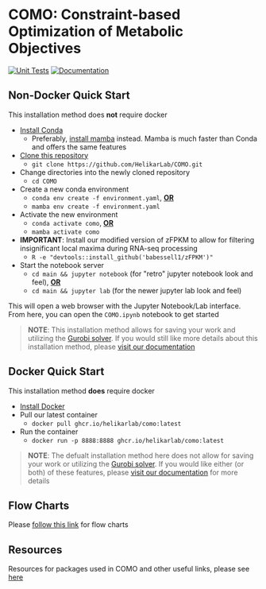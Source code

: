 # COMO: Constraint-based Optimization of Metabolic Objectives

[![Unit Tests](https://github.com/HelikarLab/COMO/actions/workflows/unit_tests.yml/badge.svg)](https://github.com/HelikarLab/COMO/actions/workflows/unit_tests.yml)
[![Documentation](https://github.com/HelikarLab/COMO/actions/workflows/pages/pages-build-deployment/badge.svg?branch=master)](https://github.com/HelikarLab/COMO/actions/workflows/pages/pages-build-deployment)

## Non-Docker Quick Start

This installation method does **not** require docker

- [Install Conda](https://conda.io/projects/conda/en/latest/user-guide/install/index.html)
    - Preferably, [install mamba](https://mamba.readthedocs.io/en/latest/mamba-installation.html#mamba-install) instead.
      Mamba is much faster than Conda and offers the same features
- [Clone this repository](https://docs.github.com/en/repositories/creating-and-managing-repositories/cloning-a-repository)
    - `git clone https://github.com/HelikarLab/COMO.git`
- Change directories into the newly cloned repository
    - `cd COMO`
- Create a new conda environment
    - `conda env create -f environment.yaml`, <ins>**OR**</ins>
    - `mamba env create -f environment.yaml`
- Activate the new environment
    - `conda activate como`, <ins>**OR**</ins>
    - `mamba activate como`
- **IMPORTANT**: Install our modified version of zFPKM to allow for filtering insignificant local maxima during RNA-seq
  processing
    - `R -e "devtools::install_github('babessell1/zFPKM')"`
- Start the notebook server
    - `cd main && jupyter notebook` (for "retro" jupyter notebook look and feel), <ins>**OR**</ins>
    - `cd main && jupyter lab` (for the newer jupyter lab look and feel)

This will open a web browser with the Jupyter Notebook/Lab interface. From here, you can open the `COMO.ipynb` notebook
to get started

> **NOTE**: This installation method allows for saving your work and utilizing
> the [Gurobi solver](https://www.gurobi.com/). If you would still like more details about this installation method,
> please [visit our documentation](https://helikarlab.github.io/COMO)

## Docker Quick Start

This installation method **does** require docker

- [Install Docker](https://docs.docker.com/get-docker/)
- Pull our latest container
    - `docker pull ghcr.io/helikarlab/como:latest`
- Run the container
    - `docker run -p 8888:8888 ghcr.io/helikarlab/como:latest`

> **NOTE**: The defualt installation method here does not allow for saving your work or utilizing
> the [Gurobi solver](https://www.gurobi.com/). If you would like either (or both) of these features,
> please [visit our documentation](https://helikarlab.github.io/COMO) for more details

## Flow Charts

Please [follow this link](https://helikarlab.github.io/COMO/como_flowcharts.html) for flow charts

## Resources

Resources for packages used in COMO and other useful links, please
see [here](https://helikarlab.github.io/COMO/como_resources.html)
